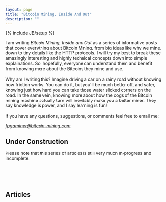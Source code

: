 ```yaml
---
layout: page
title: "Bitcoin Mining, Inside And Out"
description: ""
---
```

{% include JB/setup %}

I am writing <i>Bitcoin Mining, Inside and Out</i> as a series of informative posts that cover everything about Bitcoin Mining, from big ideas like why we mine, down to tiny details like the HTTP protocols. I will try my best to break these amazingly interesting and highly technical concepts down into simple explainations. So, hopefully, everyone can understand them and benefit from knowing more about the Bitcoins they mine and use.
<br /><br />
Why am I writing this? Imagine driving a car on a rainy road without knowing how friction works. You can do it, but you'll be much better off, and safer, knowing just how hard you can take those water slicked corners on the road. In the same vein, knowing more about how the cogs of the Bitcoin mining machine actually turn will inevitably make you a better miner. They say knowledge is power, and I say learning is fun!
<br /><br />
If you have any questions, suggestions, or comments feel free to email me: <address><a href="mailto:fpgaminer@bitcoin-mining.com">fpgaminer@bitcoin-mining.com</a></address>


## Under Construction
Please note that this series of articles is still very much in-progress and incomplete.



<br /><br /><br />
## Articles


